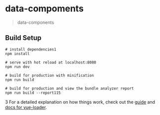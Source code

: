 # data-compoments

> data-components

## Build Setup

``` bash1
# install dependencies1
npm install

# serve with hot reload at localhost:8080
npm run dev

# build for production with minification
npm run build

# build for production and view the bundle analyzer report
npm run build --report115
```
3
For a detailed explanation on how things work, check out the [guide](http://vuejs-templates.github.io/webpack/) and [docs for vue-loader](http://vuejs.github.io/vue-loader).
